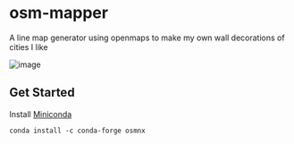 # osm-mapper
A line map generator using openmaps to make my own wall decorations of cities I like

![image](https://user-images.githubusercontent.com/1899610/155252567-9ae86397-c4e9-45bf-9c31-727c85047596.png)


## Get Started
Install [Miniconda](https://docs.conda.io/en/latest/miniconda.html)

`conda install -c conda-forge osmnx`

